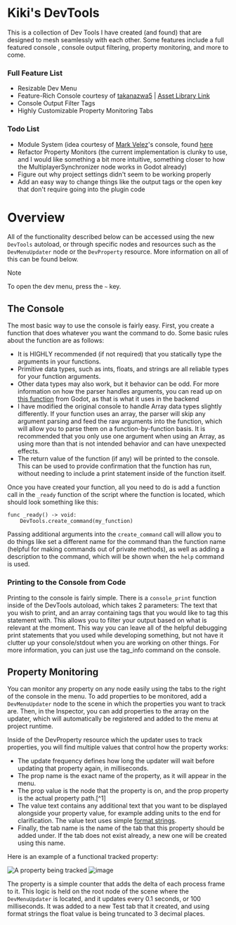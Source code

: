 # Kiki's DevTools
This is a collection of Dev Tools I have created (and found) that are designed to mesh seamlessly with each other. Some features include a full featured console , console output filtering, property monitoring, and more to come.

### Full Feature List
- Resizable Dev Menu
- Feature-Rich Console courtesy of [takanazwa5](https://github.com/takanazwa5) | [Asset Library Link](https://godotengine.org/asset-library/asset/3533)
- Console Output Filter Tags
- Highly Customizable Property Monitoring Tabs

### Todo List
- Module System (idea courtesy of [Mark Velez](https://github.com/MarkVelez)'s console, found [here](https://github.com/MarkVelez/godot-simply-console)
- Refactor Property Monitors (the current implementation is clunky to use, and I would like something a bit more intuitive, something closer to how the MultiplayerSynchronizer node works in Godot already)
- Figure out why project settings didn't seem to be working properly
- Add an easy way to change things like the output tags or the open key that don't require going into the plugin code

# Overview
All of the functionality described below can be accessed using the new `DevTools` autoload, or through specific nodes and resources such as the `DevMenuUpdater` node or the `DevProperty` resource. More information on all of this can be found below. 

> [!NOTE] 
> To open the dev menu, press the `~` key.

## The Console
The most basic way to use the console is fairly easy. First, you create a function that does whatever you want the command to do. Some basic rules about the function are as follows:
- It is HIGHLY recommended (if not required) that you statically type the arguments in your functions.
- Primitive data types, such as ints, floats, and strings are all reliable types for your function arguments.
- Other data types may also work, but it behavior can be odd. For more information on how the parser handles arguments, you can read up on [this function](https://docs.godotengine.org/en/stable/classes/class_%40globalscope.html#class-globalscope-method-type-convert) from Godot, as that is what it uses in the backend
- I have modified the original console to handle Array data types slightly differently. If your function uses an array, the parser will skip any argument parsing and feed the raw arguments into the function, which will allow you to parse them on a function-by-function basis. It is recommended that you only use one argument when using an Array, as using more than that is not intended behavior and can have unexpected effects.
- The return value of the function (if any) will be printed to the console. This can be used to provide confirmation that the function has run, without needing to include a print statement inside of the function itself.

Once you have created your function, all you need to do is add a function call in the `_ready` function of the script where the function is located, which should look something like this:
```
func _ready() -> void:
	DevTools.create_command(my_function)
```
Passing additional arguments into the `create_command` call will allow you to do things like set a different name for the command than the function name (helpful for making commands out of private methods), as well as adding a description to the command, which will be shown when the `help` command is used.

### Printing to the Console from Code
Printing to the console is fairly simple. There is a `console_print` function inside of the DevTools autoload, which takes 2 parameters: The text that you wish to print, and an array containing tags that you would like to tag this statement with. This allows you to filter your output based on what is relevant at the moment. This way you can leave all of the helpful debugging print statements that you used while developing something, but not have it clutter up your console/stdout when you are working on other things. For more information, you can just use the tag_info command on the console.

## Property Monitoring
You can monitor any property on any node easily using the tabs to the right of the console in the menu. To add properties to be monitored, add a `DevMenuUpdater` node to the scene in which the properties you want to track are. Then, in the Inspector, you can add properties to the array on the updater, which will automatically be registered and added to the menu at project runtime.

Inside of the DevProperty resource which the updater uses to track properties, you will find multiple values that control how the property works:
- The update frequency defines how long the updater will wait before updating that property again, in milliseconds.
- The prop name is the exact name of the property, as it will appear in the menu.
- The prop value is the node that the property is on, and the prop property is the actual property path.[^1]
- The value text contains any additional text that you want to be displayed alongside your property value, for example adding units to the end for clarification. The value text uses simple [format strings](https://docs.godotengine.org/en/stable/tutorials/scripting/gdscript/gdscript_format_string.html).
- Finally, the tab name is the name of the tab that this property should be added under. If the tab does not exist already, a new one will be created using this name.

Here is an example of a functional tracked property:

![A property being tracked](https://github.com/user-attachments/assets/c33c0035-1a0e-44ec-86a0-f0aaebe35a41)
![image](https://github.com/user-attachments/assets/26ac3145-cb08-48f6-b209-1af943d1144c)

The property is a simple counter that adds the delta of each process frame to it. This logic is held on the root node of the scene where the `DevMenuUpdater` is located, and it updates every 0.1 seconds, or 100 milliseconds. It was added to a new Test tab that it created, and using format strings the float value is being truncated to 3 decimal places.
